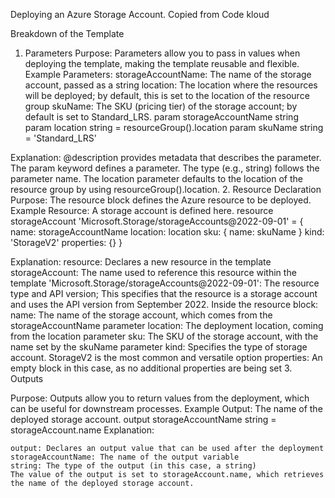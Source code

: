 Deploying an Azure Storage Account. Copied from Code kloud

Breakdown of the Template
1. Parameters
Purpose: Parameters allow you to pass in values when deploying the template, making the template reusable and flexible.
Example Parameters:
    storageAccountName: The name of the storage account, passed as a string
    location: The location where the resources will be deployed; by default, this is set to the location of the resource group
    skuName: The SKU (pricing tier) of the storage account; by default is set to Standard_LRS.
param storageAccountName string
param location string = resourceGroup().location
param skuName string = 'Standard_LRS'

Explanation:
    @description provides metadata that describes the parameter.
    The param keyword defines a parameter. The type (e.g., string) follows the parameter name.
    The location parameter defaults to the location of the resource group by using resourceGroup().location.
2. Resource Declaration
Purpose: The resource block defines the Azure resource to be deployed.
Example Resource: A storage account is defined here.
resource storageAccount 'Microsoft.Storage/storageAccounts@2022-09-01' = {
  name: storageAccountName
  location: location
  sku: {
    name: skuName
  }
  kind: 'StorageV2'
  properties: {}
}

Explanation:
    resource: Declares a new resource in the template
    storageAccount: The name used to reference this resource within the template
    'Microsoft.Storage/storageAccounts@2022-09-01': The resource type and API version; This specifies that the resource is a storage account and uses the API version from September 2022.
Inside the resource block:
    name: The name of the storage account, which comes from the storageAccountName parameter
    location: The deployment location, coming from the location parameter
    sku: The SKU of the storage account, with the name set by the skuName parameter
    kind: Specifies the type of storage account. StorageV2 is the most common and versatile option
    properties: An empty block in this case, as no additional properties are being set
3. Outputs

Purpose: Outputs allow you to return values from the deployment, which can be useful for downstream processes.
Example Output: The name of the deployed storage account.
output storageAccountName string = storageAccount.name
Explanation:

    output: Declares an output value that can be used after the deployment
    storageAccountName: The name of the output variable
    string: The type of the output (in this case, a string)
    The value of the output is set to storageAccount.name, which retrieves the name of the deployed storage account.
